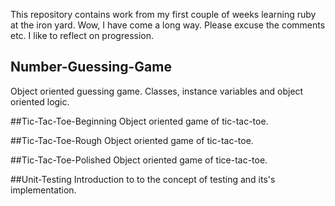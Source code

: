 This repository contains work from my first couple of weeks learning ruby at the iron yard. Wow, I have come a long way. Please excuse the comments etc. I like to reflect on progression. 

## Number-Guessing-Game
Object oriented guessing game. Classes, instance variables and object oriented logic. 


##Tic-Tac-Toe-Beginning
Object oriented game of tic-tac-toe. 


##Tic-Tac-Toe-Rough
Object oriented game of tic-tac-toe.
  

##Tic-Tac-Toe-Polished
Object oriented game of tice-tac-toe.

##Unit-Testing
Introduction to to the concept of testing and its's implementation.

